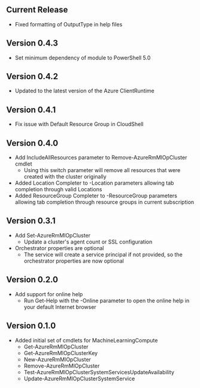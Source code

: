 <!--
    Please leave this section at the top of the change log.

    Changes for the current release should go under the section titled "Current Release", and should adhere to the following format:

    ## Current Release
    * Overview of change #1
        - Additional information about change #1
    * Overview of change #2
        - Additional information about change #2
        - Additional information about change #2
    * Overview of change #3
    * Overview of change #4
        - Additional information about change #4

    ## YYYY.MM.DD - Version X.Y.Z (Previous Release)
    * Overview of change #1
        - Additional information about change #1
-->
## Current Release
* Fixed formatting of OutputType in help files

## Version 0.4.3
* Set minimum dependency of module to PowerShell 5.0

## Version 0.4.2
* Updated to the latest version of the Azure ClientRuntime

## Version 0.4.1
* Fix issue with Default Resource Group in CloudShell

## Version 0.4.0
* Add IncludeAllResources parameter to Remove-AzureRmMlOpCluster cmdlet
    - Using this switch parameter will remove all resources that were created with the cluster originally
* Added Location Completer to -Location parameters allowing tab completion through valid Locations
* Added ResourceGroup Completer to -ResourceGroup parameters allowing tab completion through resource groups in current subscription

## Version 0.3.1
* Add Set-AzureRmMlOpCluster
    - Update a cluster's agent count or SSL configuration
* Orchestrator properties are optional
    - The service will create a service principal if not provided, so the orchestrator
    properties are now optional

## Version 0.2.0
* Add support for online help
    - Run Get-Help with the -Online parameter to open the online help in your default Internet browser
    
## Version 0.1.0
- Added initial set of cmdlets for MachineLearningCompute
    - Get-AzureRmMlOpCluster
    - Get-AzureRmMlOpClusterKey
    - New-AzureRmMlOpCluster
    - Remove-AzureRmMlOpCluster
    - Test-AzureRmMlOpClusterSystemServicesUpdateAvailability
    - Update-AzureRmMlOpClusterSystemService
